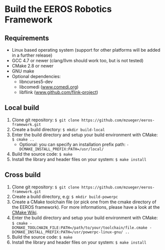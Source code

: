 Build the EEROS Robotics Framework
==================================

Requirements
------------

  - Linux based operating system (support for other platforms will be added in a further release)
  - GCC 4.7 or newer (clang/llvm should work too, but is not tested)
  - CMake 2.8 or newer
  - GNU make
  - Optional dependencies:
    - libncurses5-dev
    - libcomedi (www.comedi.org)
    - libflink (www.github.com/flink-project)

Local build
-----------

  1. Clone git repository: `$ git clone https://github.com/mzueger/eeros-framework.git`
  2. Create a build directory: `$ mkdir build-local`
  3. Enter the build directory and setup your build environment with CMake: `$ cmake ..`
     - Optional: you can specify an installation prefix path: `-DCMAKE_INSTALL_PREFIX:PATH=/usr/local/`
  4. Build the source code: `$ make`
  5. Install the library and header files on your system: `$ make install`

Cross build
-----------

  1. Clone git repository: `$ git clone https://github.com/mzueger/eeros-framework.git`
  2. Create a build directory, e.g: `$ mkdir build-powerpc`
  3. Create a CMake toolchain file (or pick one from the cmake directory of the EEROS framework). For more informations, please have a look at the [CMake Wiki](http://www.cmake.org/Wiki/CMake_Cross_Compiling).
  4. Enter the build directory and setup your build environment with CMake: `$ cmake -DCMAKE_TOOLCHAIN_FILE:PATH=/path/to/your/toolchain/file.cmake -DCMAKE_INSTALL_PREFIX:PATH=/usr/powerpc-linux-gnu/ ..`
  5. Build the source code: `$ make`
  6. Install the library and header files on your system: `$ make install`
